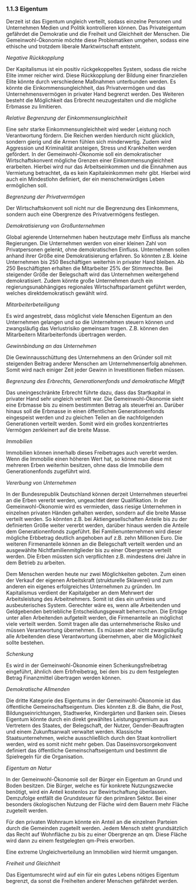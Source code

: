 ### 1.1.3 Eigentum

Derzeit ist das Eigentum ungleich verteilt, sodass einzelne Personen und Unternehmen Medien und Politik kontrollieren können. Das Privateigentum gefährdet die Demokratie und die Freiheit und Gleichheit der Menschen. Die Gemeinwohl-Ökonomie möchte diese Problematiken umgehen, sodass eine ethische und trotzdem liberale Marktwirtschaft entsteht.

*Negative Rückkopplung*

Der Kapitalismus ist ein positiv rückgekoppeltes System, sodass die reiche Elite immer reicher wird. Diese Rückkopplung der Bildung einer finanziellen Elite könnte durch verschiedene Maßnahmen unterbunden werden.  Es könnte die Einkommensungleichheit, das Privatvermögen und das Unternehmensvermögen in privater Hand begrenzt werden. Des Weiteren besteht die Möglichkeit das Erbrecht neuzugestalten und die mögliche Erbmasse zu limitieren.

*Relative Begrenzung der Einkommensungleichheit*

Eine sehr starke Einkommensungleichheit wird weder Leistung noch Verantwortung fördern. Die Reichen werden hierdurch nicht glücklich, sondern gierig und die Armen fühlen sich minderwertig. Zudem wird Aggression und Kriminalität ansteigen, Stress und Krankheiten werden gefördert. In der Gemeinwohl-Ökonomie soll ein demokratischer Wirtschaftskonvent mögliche Grenzen einer Einkommensungleichheit erarbeiten. Hierbei wird nur das Arbeitseinkommen und die Einnahmen aus Vermietung betrachtet, da es kein Kapitaleinkommen mehr gibt. Hierbei wird auch ein Mindestlohn definiert, der ein menschenwürdiges Leben ermöglichen soll.

*Begrenzung der Privatvermögen*

Der Wirtschaftskonvent soll nicht nur die Begrenzung des Einkommens, sondern auch eine Obergrenze des Privatvermögens festlegen.

*Demokratisierung von Großunternehmen*

Global agierende Unternehmen haben heutzutage mehr Einfluss als manche Regierungen. Die Unternehmen werden von einer kleinen Zahl von Privatpersonen gelenkt, ohne demokratischen Einfluss. Unternehmen sollen anhand ihrer Größe eine Demokratisierung erfahren. So könnten z.B. kleine Unternehmen bis 250 Beschäftigen weiterhin in privater Hand bleiben. Ab 250 Beschäftigten erhalten die Mitarbeiter 25% der Stimmrechte. Bei steigender Größe der Belegschaft wird das Unternehmen weitergehend demokratisiert. Zudem könnte große Unternehmen durch ein regierungsunabhängiges regionales Wirtschaftsparlament geführt werden, welches direktdemokratisch gewählt wird.

*Mitarbeiterbeteiligung*

Es wird angestrebt, dass möglichst viele Menschen Eigentum an den Unternehmen gelangen und so die Unternehmen steuern können und zwangsläufig das Verlustrisiko gemeinsam tragen. Z.B. können den Mitarbeitern Mitarbeiterfonds übertragen werden.

*Gewinnbindung an das Unternehmen*

Die Gewinnausschüttung des Unternehmens an den Gründer soll mit steigenden Beitrag anderer Menschen am Unternehmenserfolg abnehmen. Somit wird nach einiger Zeit jeder Gewinn in Investitionen fließen müssen.

*Begrenzung des Erbrechts, Generationenfonds und demokratische Mitgift*

Das uneingeschränkte Erbrecht führte dazu, dass das Startkapital in privater Hand sehr ungleich verteilt war. Die Gemeinwohl-Ökonomie sieht eine Erbmasse bis zu einem bestimmten Betrag als steuerfrei an. Darüber hinaus soll die Erbmasse in einen öffentlichen Generationenfonds eingespeist werden und zu gleichen Teilen an die nachfolgenden Generationen verteilt werden. Somit wird ein großes konzentriertes Vermögen zerkleinert auf die breite Masse.

*Immobilien*

Immobilien können innerhalb dieses Freibetrages auch vererbt werden. Wenn die Immobilie einen höheren Wert hat, so könne man diese mit mehreren Erben weiterhin besitzen, ohne dass die Immobilie dem Generationenfonds zugeführt wird.

*Vererbung von Unternehmen*

In der Bundesrepublik Deutschland können derzeit Unternehmen steuerfrei an die Erben vererbt werden, ungeachtet derer Qualifikation. In der Gemeinwohl-Ökonomie wird es vermieden, dass riesige Unternehmen in einzelnen privaten Händen gehalten werden, sondern auf die breite Masse verteilt werden. So könnten z.B. bei Aktiengesellschaften Anteile bis zu der definierten Größe weiter vererbt werden, darüber hinaus werden die Anteile dem Generationenfonds zugeführt. Bei Familienunternehmen wird dieser mögliche Erbbetrag deutlich angehoben auf z.B. zehn Millionen Euro. Die weiteren Firmenanteile können an die Belegschaft verteilt werden und an ausgewählte Nichtfamilienmitglieder bis zu einer Obergrenze verteilt werden. Die Erben müssten sich verpflichten z.B. mindestens drei Jahre in dem Betrieb zu arbeiten.

Dem Menschen werden heute nur zwei Möglichkeiten geboten. Zum einen der Verkauf der eigenen Arbeitskraft \(strukturelle Sklaverei\) und zum anderen ein eigenes erfolgreiches Unternehmen zu gründen. Im Kapitalismus verdient der Kapitalgeber an dem Mehrwert der Arbeitsleistung des Arbeitnehmers. Somit ist dies ein unfreies und ausbeuterisches System. Gerechter wäre es, wenn alle Arbeitenden und Geldgebenden betriebliche Entscheidungsgewalt beherrschen. Die Erträge unter allen Arbeitenden aufgeteilt werden, die Firmenanteile an möglichst viele verteilt werden. Somit tragen alle das unternehmerische Risiko und müssen Verantwortung übernehmen. Es müssen aber nicht zwangsläufig alle Arbeitenden diese Verantwortung übernehmen, aber die Möglichkeit sollte bestehen.

*Schenkung*

Es wird in der Gemeinwohl-Ökonomie einen Schenkungsfreibetrag eingeführt, ähnlich dem Erbfreibetrag, bei dem bis zu dem festgelegten Betrag Finanzmittel übertragen werden können.

*Demokratische Allmenden*

Die dritte Kategorie des Eigentums in der Gemeinwohl-Ökonomie ist das öffentliche Gemeinschaftseigentum. Dies könnten z.B. die Bahn, die Post, Bildungseinrichtungen, Stadtwerke, Kindergärten und Banken sein. Dieses Eigentum könnte durch ein direkt gewähltes Leistungsgremium aus Vertretern des Staates, der Belegschaft, der Nutzer, Gender-Beauftragten und einem Zukunftsanwalt verwaltet werden. Klassische Staatsunternehmen, welche ausschließlich durch den Staat kontrolliert werden, wird es somit nicht mehr geben. Das Daseinsvorsorgekonvent definiert das öffentliche Gemeinschaftseigentum und bestimmt die Spielregeln für die Organisation.

*Eigentum an Natur*

In der Gemeinwohl-Ökonomie soll der Bürger ein Eigentum an Grund und Boden besitzen. Die Bürger, welche es für konkrete Nutzungszwecke benötigt, wird ein Anteil kostenlos zur Bewirtschaftung überlassen. Demzufolge entfällt die Grundsteuer für den primären Sektor. Bei einer besonders ökologischen Nutzung der Fläche wird dem Bauern mehr Fläche zugeteilt werden.

Für den privaten Wohnraum könnte ein Anteil an die einzelnen Parteien durch die Gemeinden zugeteilt werden. Jedem Mensch steht grundsätzlich das Recht auf Wohnfläche zu bis zu einer Obergrenze an qm. Diese Fläche wird dann zu einem festgelegten qm-Preis erworben.

Eine extreme Ungleichverteilung an Immobilien wird hiermit umgangen.

*Freiheit und Gleichheit*

Das Eigentumsrecht wird auf ein für ein gutes Lebens nötiges Eigentum begrenzt, da sonst die Freiheiten anderer Menschen gefährdet werden.

